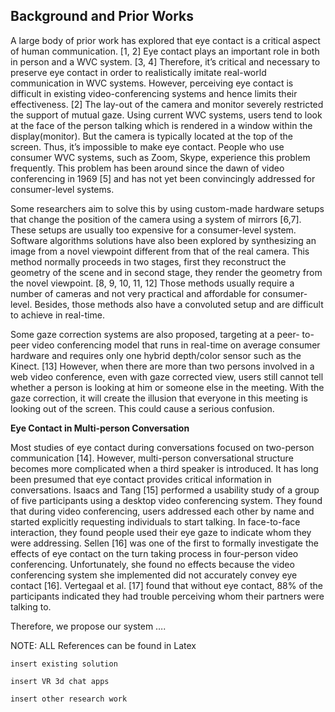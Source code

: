 ## Background and Prior Works

A large body of prior work has explored that eye contact is a critical aspect of human communication. [1, 2] Eye contact plays an important role in both in person and a WVC system. [3, 4] Therefore, it’s critical and necessary to preserve eye contact in order to realistically imitate real-world communication in WVC systems. However, perceiving eye contact is difficult in existing video-conferencing systems and hence limits their effectiveness. [2] The lay-out of the camera and monitor severely restricted the support of mutual gaze. Using current WVC systems, users tend to look at the face of the person talking which is rendered in a window within the display(monitor). But the camera is typically located at the top of the screen. Thus, it’s impossible to make eye contact. People who use consumer WVC systems, such as Zoom, Skype, experience this problem frequently. This problem has been around since the dawn of video conferencing in 1969 [5] and has not yet been convincingly addressed for consumer-level systems.

Some researchers aim to solve this by using custom-made hardware setups that change the position of the camera using a system of mirrors [6,7]. These setups are usually too expensive for a consumer-level system. Software algorithms solutions have also been explored by synthesizing an image from a novel viewpoint different from that of the real camera. This method normally proceeds in two stages, first they reconstruct the geometry of the scene and in second stage, they render the geometry from the novel viewpoint. [8, 9, 10, 11, 12] Those methods usually require a number of cameras and not very practical and affordable for consumer-level. Besides, those methods also have a convoluted setup and are difficult to achieve in real-time.

Some gaze correction systems are also proposed, targeting at a peer- to-peer video conferencing model that runs in real-time on average consumer hardware and requires only one hybrid depth/color sensor such as the Kinect. [13] However, when there are more than two persons involved in a web video conference, even with gaze corrected view, users still cannot tell whether a person is looking at him or someone else in the meeting. With the gaze correction, it will create the illusion that everyone in this meeting is looking out of the screen. This could cause a serious confusion.


**Eye Contact in Multi-person Conversation**

Most studies of eye contact during conversations focused on two-person communication [14]. 
However, multi-person conversational structure becomes more complicated when a third speaker is introduced. It has long been presumed that eye contact provides critical information in conversations. Isaacs and Tang [15] performed a usability study of a group of five participants using a desktop video conferencing system. They found that during video conferencing, users addressed each other by name and started explicitly requesting individuals to start talking. In face-to-face interaction, they found people used their eye gaze to indicate whom they were addressing. Sellen [16] was one of the first to formally investigate the effects of eye contact on the turn taking process in four-person video conferencing. Unfortunately, she found no effects because the video conferencing system she implemented did not accurately convey eye contact [16]. Vertegaal et al. [17] found that without eye contact, 88\% of the participants indicated they had trouble perceiving whom their partners were talking to. 

Therefore, we propose our system ….

NOTE: ALL References can be found in Latex


`insert existing solution`

`insert VR 3d chat apps`

`insert other research work`
